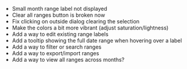 - Small month range label not displayed
- Clear all ranges button is broken now
- Fix clicking on outside dialog clearing the selection
- Make the colors a bit more vibrant (adjust saturation/lightness)
- Add a way to edit existing range labels
- Add a tooltip showing the full date range when hovering over a label
- Add a way to filter or search ranges
- Add a way to export/import ranges
- Add a way to view all ranges across months?
